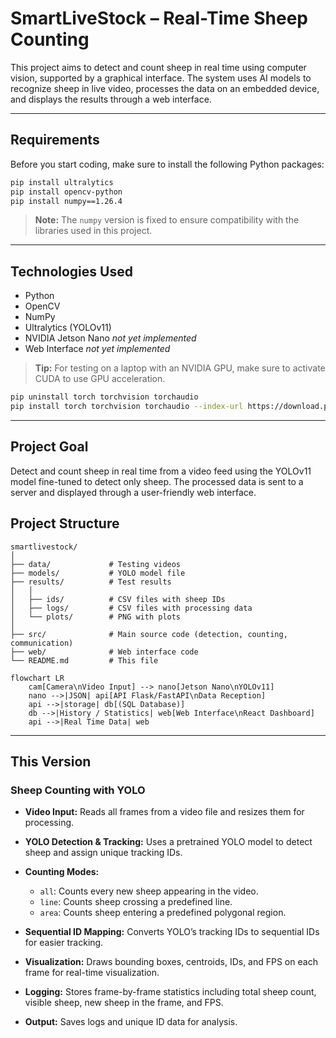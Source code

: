 # SmartLiveStock – Real-Time Sheep Counting

This project aims to detect and count sheep in real time using computer vision, supported by a graphical interface. The system uses AI models to recognize sheep in live video, processes the data on an embedded device, and displays the results through a web interface.

---

## Requirements

Before you start coding, make sure to install the following Python packages:

```bash
pip install ultralytics
pip install opencv-python
pip install numpy==1.26.4
```

> **Note:** The `numpy` version is fixed to ensure compatibility with the libraries used in this project.

---

## Technologies Used

* Python
* OpenCV
* NumPy
* Ultralytics (YOLOv11)
* NVIDIA Jetson Nano _not yet implemented_
* Web Interface _not yet implemented_

> **Tip:** For testing on a laptop with an NVIDIA GPU, make sure to activate CUDA to use GPU acceleration.

```bash
pip uninstall torch torchvision torchaudio
pip install torch torchvision torchaudio --index-url https://download.pytorch.org/whl/cu118
```

---

## Project Goal

Detect and count sheep in real time from a video feed using the YOLOv11 model fine-tuned to detect only sheep. The processed data is sent to a server and displayed through a user-friendly web interface.

## Project Structure

```
smartlivestock/
│
├── data/             # Testing videos
├── models/           # YOLO model file
├── results/          # Test results
│   │
│   ├── ids/          # CSV files with sheep IDs
│   ├── logs/         # CSV files with processing data
│   └── plots/        # PNG with plots
│
├── src/              # Main source code (detection, counting, communication)
├── web/              # Web interface code
└── README.md         # This file
```


```mermaid
flowchart LR
    cam[Camera\nVideo Input] --> nano[Jetson Nano\nYOLOv11]
    nano -->|JSON| api[API Flask/FastAPI\nData Reception]
    api -->|storage| db[(SQL Database)]
    db -->|History / Statistics| web[Web Interface\nReact Dashboard]
    api -->|Real Time Data| web
```
---
## This Version


### Sheep Counting with YOLO

* **Video Input:** Reads all frames from a video file and resizes them for processing.
* **YOLO Detection & Tracking:** Uses a pretrained YOLO model to detect sheep and assign unique tracking IDs.
* **Counting Modes:**

  * `all`: Counts every new sheep appearing in the video.
  * `line`: Counts sheep crossing a predefined line.
  * `area`: Counts sheep entering a predefined polygonal region.
* **Sequential ID Mapping:** Converts YOLO’s tracking IDs to sequential IDs for easier tracking.
* **Visualization:** Draws bounding boxes, centroids, IDs, and FPS on each frame for real-time visualization.
* **Logging:** Stores frame-by-frame statistics including total sheep count, visible sheep, new sheep in the frame, and FPS.
* **Output:** Saves logs and unique ID data for analysis.


[//]: # (## Contributions)

[//]: # ()
[//]: # (Feel free to open issues, suggest improvements, or submit pull requests.)

[//]: # (Let’s build something useful together!)